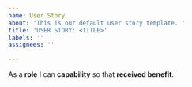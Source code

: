 ```yaml
---
name: User Story
about: 'This is our default user story template. '
title: 'USER STORY: <TITLE>'
labels: ''
assignees: ''

---
```


As a **role** I can **capability** so that **received benefit**.
